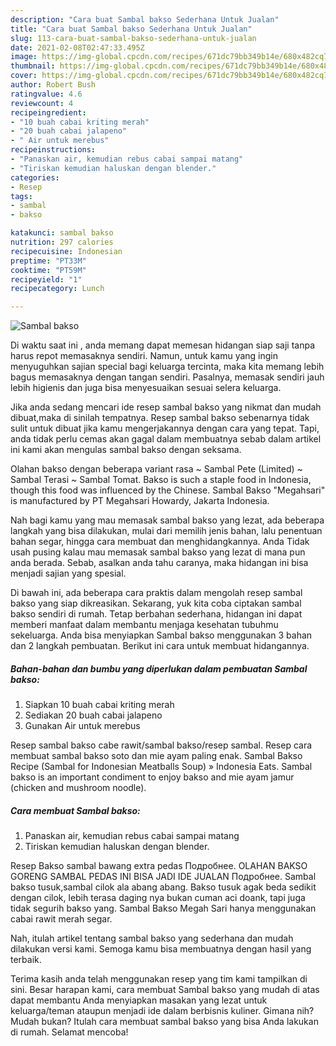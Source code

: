 ```yaml
---
description: "Cara buat Sambal bakso Sederhana Untuk Jualan"
title: "Cara buat Sambal bakso Sederhana Untuk Jualan"
slug: 113-cara-buat-sambal-bakso-sederhana-untuk-jualan
date: 2021-02-08T02:47:33.495Z
image: https://img-global.cpcdn.com/recipes/671dc79bb349b14e/680x482cq70/sambal-bakso-foto-resep-utama.jpg
thumbnail: https://img-global.cpcdn.com/recipes/671dc79bb349b14e/680x482cq70/sambal-bakso-foto-resep-utama.jpg
cover: https://img-global.cpcdn.com/recipes/671dc79bb349b14e/680x482cq70/sambal-bakso-foto-resep-utama.jpg
author: Robert Bush
ratingvalue: 4.6
reviewcount: 4
recipeingredient:
- "10 buah cabai kriting merah"
- "20 buah cabai jalapeno"
- " Air untuk merebus"
recipeinstructions:
- "Panaskan air, kemudian rebus cabai sampai matang"
- "Tiriskan kemudian haluskan dengan blender."
categories:
- Resep
tags:
- sambal
- bakso

katakunci: sambal bakso 
nutrition: 297 calories
recipecuisine: Indonesian
preptime: "PT33M"
cooktime: "PT59M"
recipeyield: "1"
recipecategory: Lunch

---
```



![Sambal bakso](https://img-global.cpcdn.com/recipes/671dc79bb349b14e/680x482cq70/sambal-bakso-foto-resep-utama.jpg)

Di waktu  saat ini , anda memang dapat memesan hidangan siap saji tanpa harus repot memasaknya sendiri. Namun, untuk kamu yang ingin menyuguhkan sajian special bagi keluarga tercinta, maka kita memang lebih bagus memasaknya dengan tangan sendiri. Pasalnya, memasak sendiri jauh lebih higienis dan juga bisa menyesuaikan sesuai selera keluarga.

Jika anda sedang mencari ide resep sambal bakso yang nikmat dan mudah dibuat,maka di sinilah tempatnya. Resep sambal bakso  sebenarnya tidak sulit untuk dibuat jika kamu mengerjakannya dengan cara yang tepat. Tapi, anda tidak perlu cemas akan gagal dalam membuatnya 
sebab dalam artikel ini kami akan mengulas sambal bakso dengan seksama.  

Olahan bakso dengan beberapa variant rasa ~ Sambal Pete (Limited) ~ Sambal Terasi ~ Sambal Tomat. Bakso is such a staple food in Indonesia, though this food was influenced by the Chinese. Sambal Bakso &#34;Megahsari&#34; is manufactured by PT Megahsari Howardy, Jakarta Indonesia.

Nah bagi kamu yang mau memasak sambal bakso yang lezat, ada beberapa langkah yang bisa dilakukan, mulai dari memilih jenis bahan, lalu penentuan bahan segar, hingga cara membuat dan menghidangkannya. Anda Tidak usah pusing kalau mau memasak sambal bakso yang lezat di mana pun anda berada. Sebab, asalkan anda  tahu caranya, maka hidangan ini bisa menjadi sajian yang spesial.

Di bawah ini, ada beberapa cara praktis  dalam mengolah resep sambal bakso yang siap dikreasikan. Sekarang, yuk kita coba ciptakan sambal bakso sendiri di rumah. Tetap berbahan sederhana, hidangan ini dapat memberi manfaat dalam membantu menjaga kesehatan tubuhmu sekeluarga. Anda bisa menyiapkan Sambal bakso menggunakan 3 bahan dan 2 langkah pembuatan. Berikut ini cara untuk membuat hidangannya.

<!--inarticleads1-->

##### Bahan-bahan dan bumbu yang diperlukan dalam pembuatan Sambal bakso:

1. Siapkan 10 buah cabai kriting merah
1. Sediakan 20 buah cabai jalapeno
1. Gunakan  Air untuk merebus


Resep sambal bakso cabe rawit/sambal bakso/resep sambal. Resep cara membuat sambal bakso soto dan mie ayam paling enak. Sambal Bakso Recipe (Sambal for Indonesian Meatballs Soup) » Indonesia Eats. Sambal bakso is an important condiment to enjoy bakso and mie ayam jamur (chicken and mushroom noodle). 

<!--inarticleads2-->

##### Cara membuat Sambal bakso:

1. Panaskan air, kemudian rebus cabai sampai matang
1. Tiriskan kemudian haluskan dengan blender.


Resep Bakso sambal bawang extra pedas Подробнее. OLAHAN BAKSO GORENG SAMBAL PEDAS INI BISA JADI IDE JUALAN Подробнее. Sambal bakso tusuk,sambal cilok ala abang abang. Bakso tusuk agak beda sedikit dengan cilok, lebih terasa daging nya bukan cuman aci doank, tapi juga tidak segurih bakso yang. Sambal Bakso Megah Sari hanya menggunakan cabai rawit merah segar. 

Nah, itulah artikel tentang  sambal bakso  yang sederhana dan mudah dilakukan versi kami. Semoga kamu bisa membuatnya dengan hasil yang terbaik. 

Terima kasih anda telah menggunakan resep yang tim kami tampilkan di sini. Besar harapan kami, cara membuat  Sambal bakso yang mudah di atas dapat membantu Anda menyiapkan masakan yang lezat untuk keluarga/teman ataupun menjadi ide dalam berbisnis kuliner. Gimana nih? Mudah bukan? Itulah cara membuat sambal bakso yang bisa Anda lakukan di rumah. Selamat mencoba!

